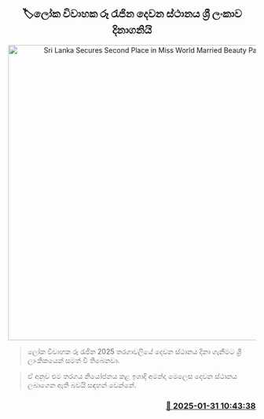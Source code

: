 <p align='center'><b><h2 align='center' title='Sri Lanka Secures Second Place in Miss World Married Beauty Pageant'>🏷ලෝක විවාහක රූ රැජින දෙවන ස්ථානය ශ්‍රී ලංකාව දිනාගනියි</h2></b></p>
<p align='center'><img src='https://helakuru.sgp1.cdn.digitaloceanspaces.com/esana/images/lib/ishadi-amandi.jpg' width='600' alt='Sri Lanka Secures Second Place in Miss World Married Beauty Pageant'></p>

> ලෝක විවාහක රූ රැජින 2025 තරගාවලියේ දෙවන ස්ථානය දිනා ගැනීමට ශ්‍රී ලාංකිකයෙක් සමත් වී තිබෙනවා.

> ඒ අනුව එම තරගය නියෝජනය කළ ඉශාදි අමන්දා මෙලෙස දෙවන ස්ථානය ලබාගෙන ඇති බවයි සඳහන් වෙන්නේ.



<h3 align='right'><a href='https://www.helakuru.lk/esana/p/107057/'>📅 2025-01-31 10:43:38</a></h3>

